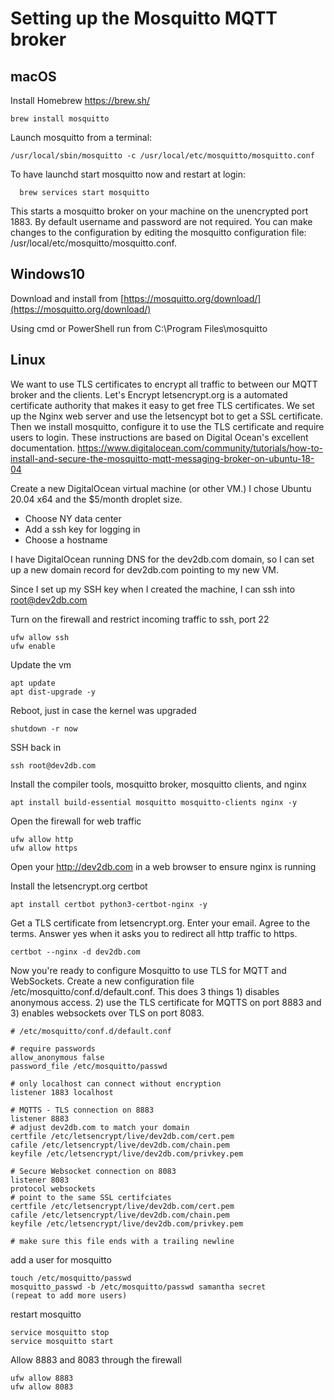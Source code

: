 # Setting up the Mosquitto MQTT broker

## macOS

Install Homebrew https://brew.sh/

    brew install mosquitto

Launch mosquitto from a terminal:
	
	/usr/local/sbin/mosquitto -c /usr/local/etc/mosquitto/mosquitto.conf


To have launchd start mosquitto now and restart at login:

	  brew services start mosquitto

This starts a mosquitto broker on your machine on the unencrypted port 1883. By default username and password are not required. You can make changes to the configuration by editing the mosquitto configuration file: /usr/local/etc/mosquitto/mosquitto.conf.

## Windows10

Download and install from [https://mosquitto.org/download/](https://mosquitto.org/download/)

Using cmd or PowerShell run from C:\Program Files\mosquitto

## Linux

We want to use TLS certificates to encrypt all traffic to between our MQTT broker and the clients. Let's Encrypt letsencrypt.org is a automated certificate authority that makes it easy to get free TLS certificates. We set up the Nginx web server and use the letsencypt bot to get a SSL certificate. Then we install mosquitto, configure it to use the TLS certificate and require users to login. These instructions are based on Digital Ocean's excellent documentation. https://www.digitalocean.com/community/tutorials/how-to-install-and-secure-the-mosquitto-mqtt-messaging-broker-on-ubuntu-18-04

Create a new DigitalOcean virtual machine (or other VM.) I chose Ubuntu 20.04 x64 and the $5/month droplet size.

 * Choose NY data center
 * Add a ssh key for logging in
 * Choose a hostname

I have DigitalOcean running DNS for the dev2db.com domain, so I can set up a new domain record for dev2db.com pointing to my new VM.

Since I set up my SSH key when I created the machine, I can ssh into root@dev2db.com

Turn on the firewall and restrict incoming traffic to ssh, port 22

    ufw allow ssh
    ufw enable

Update the vm

    apt update
    apt dist-upgrade -y

Reboot, just in case the kernel was upgraded

    shutdown -r now

SSH back in

    ssh root@dev2db.com

Install the compiler tools, mosquitto broker, mosquitto clients, and nginx 

	apt install build-essential mosquitto mosquitto-clients nginx -y

Open the firewall for web traffic

    ufw allow http
    ufw allow https
	
Open your http://dev2db.com in a web browser to ensure nginx is running

Install the letsencrypt.org certbot

	apt install certbot python3-certbot-nginx -y

Get a TLS certificate from letsencrypt.org. Enter your email. Agree to the terms. Answer yes when it asks you to redirect all http traffic to https.

    certbot --nginx -d dev2db.com

Now you're ready to configure Mosquitto to use TLS for MQTT and WebSockets. Create a new configuration file /etc/mosquitto/conf.d/default.conf. This does 3 things 1) disables anonymous access. 2) use the TLS certificate for MQTTS on port 8883 and 3) enables websockets over TLS on port 8083.

	# /etc/mosquitto/conf.d/default.conf

	# require passwords
	allow_anonymous false
	password_file /etc/mosquitto/passwd

	# only localhost can connect without encryption
	listener 1883 localhost

	# MQTTS - TLS connection on 8883
	listener 8883
	# adjust dev2db.com to match your domain
	certfile /etc/letsencrypt/live/dev2db.com/cert.pem
	cafile /etc/letsencrypt/live/dev2db.com/chain.pem
	keyfile /etc/letsencrypt/live/dev2db.com/privkey.pem

	# Secure Websocket connection on 8083
	listener 8083
	protocol websockets
	# point to the same SSL certifciates
	certfile /etc/letsencrypt/live/dev2db.com/cert.pem
	cafile /etc/letsencrypt/live/dev2db.com/chain.pem
	keyfile /etc/letsencrypt/live/dev2db.com/privkey.pem

	# make sure this file ends with a trailing newline
		
add a user for mosquitto

	touch /etc/mosquitto/passwd
	mosquitto_passwd -b /etc/mosquitto/passwd samantha secret
	(repeat to add more users)

restart mosquitto

	service mosquitto stop
	service mosquitto start
	
Allow 8883 and 8083 through the firewall

    ufw allow 8883
    ufw allow 8083
